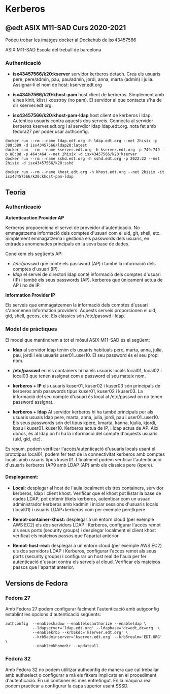 # Kerberos
## @edt ASIX M11-SAD Curs 2020-2021

Podeu trobar les imatges docker al Dockehub de isx43457566

ASIX M11-SAD Escola del treball de barcelona

### Authenticació

  * **isx43457566/k20:kserver** servidor kerberos detach. Crea els usuaris pere, pere/admin, pau, pau/admin, jordi, anna, marta (admin) i julia. Assignar-li el nom de host: kserver.edt.org

  * **isx43457566/k20:khost-pam** host client de kerberos. Simplement amb eines kinit, klist i kdestroy (no pam). El servidor al que contacta s'ha de dir kserver.edt.org.

  * **isx43457566/k20:khost-pam-ldap** host client de kerberos i ldap. Autentica usuaris contra aquests dos serveis. Connecta al servidor kerberos kserver.edt.org i al servdior ldap ldap.edt.org. nota fet amb fedora27 per poder usar authconfig.

```
docker run --rm --name ldap.edt.org -h ldap.edt.org --net 2hisix -p 389:389 -d isx43457566/ldap20:latest
docker run --rm --name kserver.edt.org -h kserver.edt.org -p 749:749 -p 88:88 -p 464:464 --net 2hisix -d isx43457566/k20:kserver
docker run --rm --name sshd.edt.org -h sshd.edt.org -p 2022:22 --net 2hisix -d isx43457566/k20:sshd

docker run --rm --name khost.edt.org -h khost.edt.org --net 2hisix -it isx43457566/k20:khost-pam-ldap
```

## Teoria
### Authenticació

**Autenticaction Provider AP**

Kerberos propoerciona el servei de proveïdor d'autenticació. No emmagatzema informació dels comptes d'usuari com el uid, git, shell, etc. Simplement emmagatzema i gestiona els passwords dels usuaris, en entrades anomenades principals en la seva base de dades.

Coneixem els següents AP:

  * */etc/passwd* que conté els password (AP) i també la informació dels comptes d'usuari (IP).
  * *ldap* el servei de directori ldap conté informació dels comptes d'usuari (IP) i també els seus passwords (AP).
    kerberos que únicament actua de AP i no de IP.

**Information Provider IP**

Els serveis que emmagatzemen la informació dels comptes d'usuari s'anomenen Information providers. Aquests serveis proporcionen el uid, gid, shell, gecos, etc. Els clàssics són /etc/passwd i ldap.

### Model de pràctiques

El model que mantindrem a tot el mòsul ASIX M11-SAD és el següent:

   * **ldap** al servidor ldap tenim els usuaris habituals pere, marta, anna, julia, pau, jordi i els usuaris user01..user10. El seu password és el seu propi nom.

   * **/etc/passwd** en els containers hi ha els usuaris locals local01, local02 i local03 que tenen assignat com a password el seu mateix nom.

   * **kerberos + IP** els usuaris kuser01, kuser02 i kuser03 són principals de kerberos amb passwords tipus kuser01, kuser02 i kuser03. La informació del seu compte d'usuari és local al /etc/passwd on no tenen password assignat.

   * **kerberos + ldap** Al servidor kerberos hi ha també principals per als usuaris usuals ldap pere, marta, anna, julia, jordi, pau i user01..user10. Els seus passwords són del tipus kpere, kmarta, kanna, kjulia, kjordi, kpau i kuser01..kuser10. Kerberos actua de IP, i ldap actua de AP. Així doncs, és al ldap on hi ha la informació del compte d'aquests usuaris (uid, gid, etc).

Es resum, podem verificar l'accés/autenticació d'usuaris locals usant el prototipus local01, podem fer test de la connectivitat kerberos amb comptes locals amb usuaris tipus kuser01. I finalment podem verificar l'autenticació d'usuaris kerberos (AP9 amb LDAP (AP) amb els clàssics pere (kpere).


#### Desplegament:

   * **Local:** desplegar al host de l'aula localment els tres containers, servidor kerberos, ldap i client khost. Verificar que el khost pot llistar la base de dades LDAP, pot obtenir tikets kerberos, autenticar com un usuari administrador kerberos amb kadmin i iniciar sessions d'usuaris locals (local01) i usuaris LDAP+kerberos com per exemple pere/kpere.

   * **Remot-container-khost:** desplegar a un entorn cloud (per exemple AWS EC2) els dos servidors LDAP i Kerberos, configurar l'accés remot als seus ports (security groups) i desplegar localment el client khost verificat els mateixos passos que l'apartat anterior.

   * **Remot-host-real:** desplegar a un entorn cloud (per exemple AWS EC2) els dos servidors LDAP i Kerberos, configurar l'accés remot als seus ports (security groups) i configurar un host real de l'aula per fer autenticació d'usuari contra els serveis al cloud. Verificar els mateixos passos que l'apartat anterior.

## Versions de Fedora
### Fedora 27

Amb Fedora 27 podem configurar fàclment l'autenticació amb autgconfig establint les opcions d'autenticació següents:
```
authconfig  --enableshadow --enablelocauthorize --enableldap \
            --ldapserver='ldap.edt.org' --ldapbase='dc=edt,dc=org' \
            --enablekrb5 --krb5kdc='kserver.edt.org' \
            --krb5adminserver='kserver.edt.org' --krb5realm='EDT.ORG' \
            --enablemkhomedir --updateall
```

### Fedora 32

Amb Fedora 32 no podem utilitzar authconfig de manera que cal treballar amb authselect o configurar a mà els fitxers implicats en el procediment d'autenticació. En un container és més entretingut. En la màquina real podem practicar a configurar la capa superior usant SSSD.

